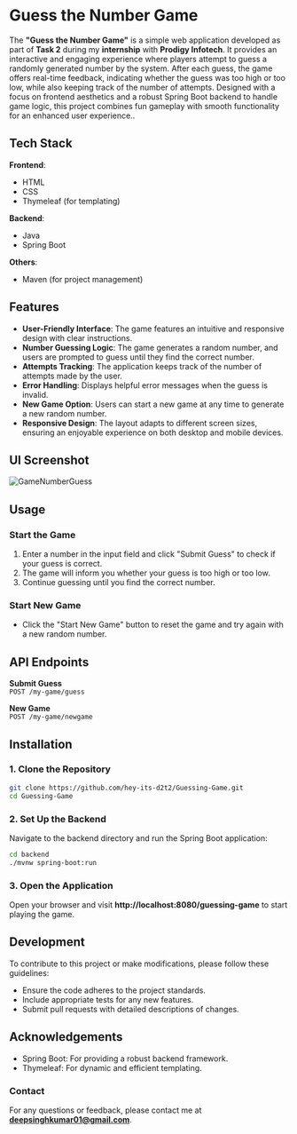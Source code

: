 # Guess the Number Game

The **"Guess the Number Game"** is a simple web application developed as part of **Task 2** during my **internship** with **Prodigy Infotech**. It provides an interactive and engaging experience where players attempt to guess a randomly generated number by the system. After each guess, the game offers real-time feedback, indicating whether the guess was too high or too low, while also keeping track of the number of attempts. Designed with a focus on frontend aesthetics and a robust Spring Boot backend to handle game logic, this project combines fun gameplay with smooth functionality for an enhanced user experience..

## Tech Stack

**Frontend**:
- HTML
- CSS
- Thymeleaf (for templating)

**Backend**:
- Java
- Spring Boot

**Others**:
- Maven (for project management)

## Features

- **User-Friendly Interface**: The game features an intuitive and responsive design with clear instructions.
- **Number Guessing Logic**: The game generates a random number, and users are prompted to guess until they find the correct number.
- **Attempts Tracking**: The application keeps track of the number of attempts made by the user.
- **Error Handling**: Displays helpful error messages when the guess is invalid.
- **New Game Option**: Users can start a new game at any time to generate a new random number.
- **Responsive Design**: The layout adapts to different screen sizes, ensuring an enjoyable experience on both desktop and mobile devices.
## UI Screenshot
![GameNumberGuess](https://github.com/user-attachments/assets/a76f402b-f3e5-4729-b8d9-4e73455f7235)

## Usage

### Start the Game
1. Enter a number in the input field and click "Submit Guess" to check if your guess is correct.
2. The game will inform you whether your guess is too high or too low.
3. Continue guessing until you find the correct number.

### Start New Game
- Click the "Start New Game" button to reset the game and try again with a new random number.

## API Endpoints

**Submit Guess**  
`POST /my-game/guess`

**New Game**  
`POST /my-game/newgame`

## Installation

### 1. Clone the Repository
```bash
git clone https://github.com/hey-its-d2t2/Guessing-Game.git
cd Guessing-Game
```
### 2. Set Up the Backend
Navigate to the backend directory and run the Spring Boot application:
```bash
cd backend
./mvnw spring-boot:run
```
### 3. Open the Application
Open your browser and visit **http://localhost:8080/guessing-game** to start playing the game.

## Development
To contribute to this project or make modifications, please follow these guidelines:

- Ensure the code adheres to the project standards.
- Include appropriate tests for any new features.
- Submit pull requests with detailed descriptions of changes.
## Acknowledgements
- Spring Boot: For providing a robust backend framework.
- Thymeleaf: For dynamic and efficient templating.
### Contact
For any questions or feedback, please contact me at **deepsinghkumar01@gmail.com**.
